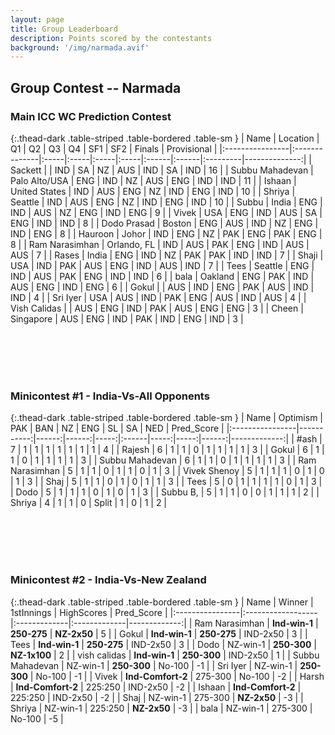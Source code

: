 ```yaml
---
layout: page
title: Group Leaderboard
description: Points scored by the contestants
background: '/img/narmada.avif'
---
```


## Group Contest -- Narmada


### Main ICC WC Prediction Contest


{:.thead-dark .table-striped .table-bordered .table-sm }
| Name            | Location      | Q1   | Q2   | Q3   | Q4   | SF1   | SF2   | Finals   |   Provisional |
|:----------------|:--------------|:-----|:-----|:-----|:-----|:------|:------|:---------|--------------:|
| Sackett         |               | IND  | SA   | NZ   | AUS  | IND   | SA    | IND      |            16 |
| Subbu Mahadevan | Palo Alto/USA | ENG  | IND  | NZ   | AUS  | ENG   | IND   | IND      |            11 |
| Ishaan          | United States | IND  | AUS  | ENG  | NZ   | IND   | ENG   | IND      |            10 |
| Shriya          | Seattle       | IND  | AUS  | ENG  | NZ   | IND   | ENG   | IND      |            10 |
| Subbu           | India         | ENG  | IND  | AUS  | NZ   | ENG   | IND   | ENG      |             9 |
| Vivek           | USA           | ENG  | IND  | AUS  | SA   | ENG   | IND   | IND      |             8 |
| Dodo Prasad     | Boston        | ENG  | AUS  | IND  | NZ   | ENG   | IND   | ENG      |             8 |
| Hauroon         | Johor         | IND  | ENG  | NZ   | PAK  | ENG   | PAK   | ENG      |             8 |
| Ram Narasimhan  | Orlando, FL   | IND  | AUS  | PAK  | ENG  | IND   | AUS   | AUS      |             7 |
| Rases           | India         | ENG  | IND  | NZ   | PAK  | PAK   | IND   | IND      |             7 |
| Shaji           | USA           | IND  | PAK  | AUS  | ENG  | IND   | AUS   | IND      |             7 |
| Tees            | Seattle       | ENG  | IND  | AUS  | PAK  | ENG   | IND   | IND      |             6 |
| bala            | Oakland       | ENG  | PAK  | IND  | AUS  | ENG   | IND   | ENG      |             6 |
| Gokul           |               | AUS  | IND  | ENG  | PAK  | AUS   | IND   | IND      |             4 |
| Sri Iyer        | USA           | AUS  | IND  | PAK  | ENG  | AUS   | IND   | AUS      |             4 |
| Vish Calidas    |               | AUS  | ENG  | IND  | PAK  | AUS   | ENG   | ENG      |             3 |
| Cheen           | Singapore     | AUS  | ENG  | IND  | PAK  | IND   | ENG   | IND      |             3 |

 <br>

 <br>

 <br>

 <br>

### Minicontest #1 - India-Vs-All Opponents


{:.thead-dark .table-striped .table-bordered .table-sm }
| Name            |   Optimism |   PAK |   BAN |   NZ | ENG   |   SL |   SA |   NED |   Pred_Score |
|:----------------|-----------:|------:|------:|-----:|:------|-----:|-----:|------:|-------------:|
| #ash            |          7 |     1 |     1 |    1 | 1     |    1 |    1 |     1 |            4 |
| Rajesh          |          6 |     1 |     1 |    0 | 1     |    1 |    1 |     1 |            3 |
| Gokul           |          6 |     1 |     1 |    0 | 1     |    1 |    1 |     1 |            3 |
| Subbu Mahadevan |          6 |     1 |     1 |    0 | 1     |    1 |    1 |     1 |            3 |
| Ram Narasimhan  |          5 |     1 |     1 |    0 | 1     |    1 |    0 |     1 |            3 |
| Vivek Shenoy    |          5 |     1 |     1 |    1 | 0     |    1 |    0 |     1 |            3 |
| Shaj            |          5 |     1 |     1 |    0 | 1     |    0 |    1 |     1 |            3 |
| Tees            |          5 |     0 |     1 |    1 | 1     |    1 |    0 |     1 |            3 |
| Dodo            |          5 |     1 |     1 |    1 | 0     |    1 |    0 |     1 |            3 |
| Subbu B,        |          5 |     1 |     1 |    0 | 0     |    1 |    1 |     1 |            2 |
| Shriya          |          4 |     1 |     1 |    0 | Split |    1 |    0 |     1 |            2 |

<br>

<br>

<br>

<br>

### Minicontest #2 - India-Vs-New Zealand


{:.thead-dark .table-striped .table-bordered .table-sm }
| Name            | Winner            | 1stInnings   | HighScores   |   Pred_Score |
|:----------------|:------------------|:-------------|:-------------|-------------:|
| Ram Narasimhan  | **Ind-win-1**     | **250-275**  | **NZ-2x50**  |            5 |
| Gokul           | **Ind-win-1**     | **250-275**  | IND-2x50     |            3 |
| Tees            | **Ind-win-1**     | **250-275**  | IND-2x50     |            3 |
| Dodo            | NZ-win-1          | **250-300**  | **NZ-1x100** |            2 |
| vish calidas    | **Ind-win-1**     | **250-300**  | IND-2x50     |            1 |
| Subbu Mahadevan | NZ-win-1          | **250-300**  | No-100       |           -1 |
| Sri Iyer        | NZ-win-1          | **250-300**  | No-100       |           -1 |
| Vivek           | **Ind-Comfort-2** | 275-300      | No-100       |           -2 |
| Harsh           | **Ind-Comfort-2** | 225:250      | IND-2x50     |           -2 |
| Ishaan          | **Ind-Comfort-2** | 225:250      | IND-2x50     |           -2 |
| Shaj            | NZ-win-1          | 275-300      | **NZ-2x50**  |           -3 |
| Shriya          | NZ-win-1          | 225:250      | **NZ-2x50**  |           -3 |
| bala            | NZ-win-1          | 275-300      | No-100       |           -5 |

<br>

<br>

<br>

<br>
